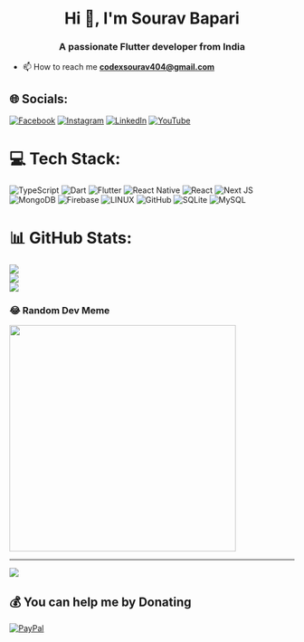 <h1 align="center">Hi 👋, I'm Sourav Bapari</h1>
<h3 align="center">A passionate Flutter developer from India</h3>

- 📫 How to reach me **codexsourav404@gmail.com**


## 🌐 Socials:
[![Facebook](https://img.shields.io/badge/Facebook-%231877F2.svg?logo=Facebook&logoColor=white)](https://facebook.com/fbinsourav) [![Instagram](https://img.shields.io/badge/Instagram-%23E4405F.svg?logo=Instagram&logoColor=white)](https://instagram.com/codexsourav) [![LinkedIn](https://img.shields.io/badge/LinkedIn-%230077B5.svg?logo=linkedin&logoColor=white)](https://linkedin.com/in/codexsourav) [![YouTube](https://img.shields.io/badge/YouTube-%23FF0000.svg?logo=YouTube&logoColor=white)](https://youtube.com/@@codexsourav) 

# 💻 Tech Stack:

![TypeScript](https://img.shields.io/badge/typescript-%23007ACC.svg?style=for-the-badge&logo=typescript&logoColor=white) ![Dart](https://img.shields.io/badge/dart-%230175C2.svg?style=for-the-badge&logo=dart&logoColor=white) ![Flutter](https://img.shields.io/badge/Flutter-%2302569B.svg?style=for-the-badge&logo=Flutter&logoColor=white) ![React Native](https://img.shields.io/badge/react_native-%2320232a.svg?style=for-the-badge&logo=react&logoColor=%2361DAFB) ![React](https://img.shields.io/badge/react-%2320232a.svg?style=for-the-badge&logo=react&logoColor=%2361DAFB) ![Next JS](https://img.shields.io/badge/Next-black?style=for-the-badge&logo=next.js&logoColor=white) ![MongoDB](https://img.shields.io/badge/MongoDB-%234ea94b.svg?style=for-the-badge&logo=mongodb&logoColor=white) ![Firebase](https://img.shields.io/badge/firebase-%23039BE5.svg?style=for-the-badge&logo=firebase) ![LINUX](https://img.shields.io/badge/Linux-FCC624?style=for-the-badge&logo=linux&logoColor=black) ![GitHub](https://img.shields.io/badge/GitHub-%23121011.svg?style=for-the-badge&logo=github&logoColor=white) ![SQLite](https://img.shields.io/badge/sqlite-%2307405e.svg?style=for-the-badge&logo=sqlite&logoColor=white) ![MySQL](https://img.shields.io/badge/mysql-%2300f.svg?style=for-the-badge&logo=mysql&logoColor=white)

# 📊 GitHub Stats:

![](https://github-readme-stats.vercel.app/api?username=codexsourav&theme=dark&hide_border=true&include_all_commits=true&count_private=true)<br/>
![](https://github-readme-streak-stats.herokuapp.com/?user=codexsourav&theme=dark&hide_border=true)<br/>
![](https://github-readme-stats.vercel.app/api/top-langs/?username=codexsourav&theme=dark&hide_border=true&include_all_commits=true&count_private=true&layout=compact)

### 😂 Random Dev Meme
<img src='https://randommeme-five.vercel.app/' style="height: 400px;"/>

---
[![](https://visitcount.itsvg.in/api?id=codexsourav&icon=1&color=0)](https://visitcount.itsvg.in)

  ## 💰 You can help me by Donating
  [![PayPal](https://img.shields.io/badge/PayPal-00457C?style=for-the-badge&logo=paypal&logoColor=white)](https://paypal.me/codexsourav) 

  
<!-- Proudly created with GPRM ( https://gprm.itsvg.in ) -->
